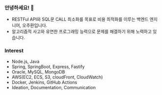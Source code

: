### 안녕하세요! 🫡<br/>
- RESTFul API와 SQL문 CALL 최소화를 목표로 비용 최적화를 이루는 백엔드 엔지니어, 오주환입니다.<br/>
- 알고리즘적 사고와 유연한 프로그래밍 능력으로 문제를 해결하기 위해 노력하고 있습니다.<br/>

### Interest
- Node.js, Java
- Spring, SpringBoot, Express, Fastify
- Oracle, MySQL, MongoDB
- AWS(EC2, ECS, S3, cloudFront, CloudWatch)
- Docker, Jenkins, GitHub Actions
- Ideation, Documentation, Communication
